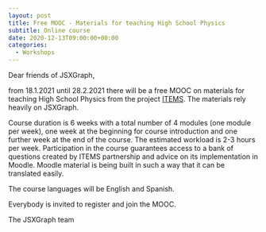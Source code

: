 ```yaml
---
layout: post
title: Free MOOC - Materials for teaching High School Physics
subtitle: Online course
date: 2020-12-13T09:00:00+00:00
categories:
  - Workshops
---
```


Dear friends of JSXGraph,

from 18.1.2021 until 28.2.2021 there will be a free MOOC on materials for teaching High School Physics 
from the project [ITEMS](https://itemspro.eu). The materials rely heavily on JSXGraph.

Course duration is 6 weeks with a total number of 4 modules (one module per week), 
one week at the beginning for course introduction and one further week at the end of the course. 
The estimated workload is 2-3 hours per week.
Participation in the course guarantees access to a bank of questions created by ITEMS partnership and 
advice on its implementation in Moodle.
Moodle material is being built in such a way that it can be translated easily. 

The course languages will be English and Spanish.

Everybody is invited to register and join the MOOC.

The JSXGraph team

